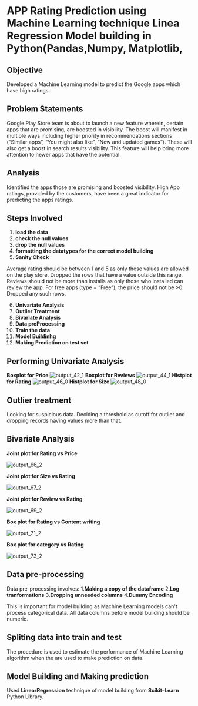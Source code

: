 # APP Rating Prediction using Machine Learning technique Linea Regression Model building in Python(Pandas,Numpy, Matplotlib,
## Objective
Developed a Machine Learning model to predict the Google apps which have high ratings.

## Problem Statements
Google Play Store team is about to launch a new feature wherein, certain apps that are promising, are boosted in visibility. The boost will manifest in multiple ways including higher priority in recommendations sections (“Similar apps”, “You might also like”, “New and updated games”). These will also get a boost in search results visibility. This feature will help bring more attention to newer apps that have the potential.

## Analysis
Identified  the apps those are promising and boosted visibility. High App ratings,  provided by the customers, have been a  great indicator for predicting the apps ratings.

## Steps Involved
1. **load the data**
2. **check the null values**
3. **drop the null values**
4. **formatting the datatypes for the correct model  building**
5. **Sanity Check**

Average rating should be between 1 and 5 as only these values are allowed on the play store. Dropped the rows that have a value outside this range.
Reviews should not be more than installs as only those who installed can review the app.
For free apps (type = “Free”), the price should not be >0. Dropped any such rows.

6. **Univariate Analysis**
7. **Outlier Treatment**
8. **Bivariate Analysis**
9. **Data preProcessing**
10. **Train the data**
11. **Model Buildinhg**
12. **Making Prediction on test set** 

## Performing Univariate Analysis
**Boxplot for Price**
![output_42_1](https://user-images.githubusercontent.com/107675917/195637142-747cc02a-a891-4fc6-a8cc-409e0daafb38.png)
**Boxplot for Reviews**
![output_44_1](https://user-images.githubusercontent.com/107675917/195637565-67d9bf80-432c-470f-a16e-afc7cf2c7ef6.png)
**Histplot for Rating**
![output_46_0](https://user-images.githubusercontent.com/107675917/195637820-c3e591ce-a666-4ab0-adb2-bf170fed79ec.png)
**Histplot for Size**
![output_48_0](https://user-images.githubusercontent.com/107675917/195638151-e036dd36-25ca-4967-8865-17c9556091c3.png)

## Outlier treatment
Looking for suspicious data.
Deciding  a threshold as cutoff for outlier and dropping  records having values more than that.

## Bivariate Analysis
**Joint plot for Rating vs Price**

![output_66_2](https://user-images.githubusercontent.com/107675917/195846565-953d24bd-ba24-4f29-bc2b-1689bb9f4f64.png)

**Joint plot for Size vs Rating**

![output_67_2](https://user-images.githubusercontent.com/107675917/195847157-d5ffbedd-8870-440d-953a-fc6d1b090061.png)

**Joint plot for Review vs Rating**

![output_69_2](https://user-images.githubusercontent.com/107675917/195847535-ea62cb09-234f-4c3c-867f-fc228369abbe.png)

**Box plot for Rating vs Content writing**

![output_71_2](https://user-images.githubusercontent.com/107675917/195847921-09db0b37-deed-4ff2-a87e-fcc654f6ebd8.png)

**Box plot for category vs Rating**

![output_73_2](https://user-images.githubusercontent.com/107675917/195848194-fc7df6ed-cce8-4feb-856e-da9bcabc7dec.png)

## Data pre-processing

Data pre-processing involves:
1.**Making a copy of the dataframe**
2.**Log tranformations** 
3.**Dropping unneeded columns**
4.**Dummy Encoding**
    
This is important for model building as Machine Learning models can't process categorical data. All data columns before model building should be numeric.
    
## Spliting data into train and test
The procedure is used to estimate the performance of Machine Learning algorithm when the are used to make prediction on data.

## Model Building and Making prediction 

Used **LinearRegression** technique of model building from **Scikit-Learn** Python Library.




